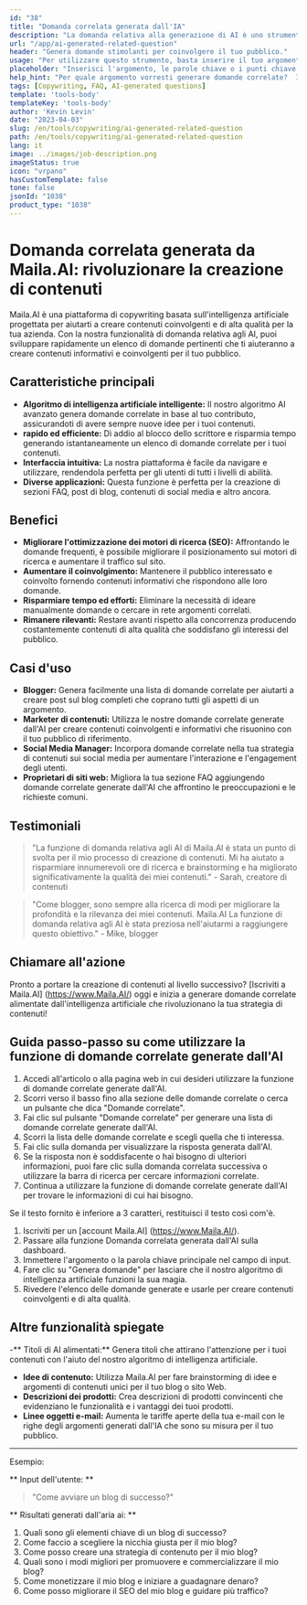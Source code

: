 ```yaml
---
id: "38"
title: "Domanda correlata generata dall'IA"
description: "La domanda relativa alla generazione di AI è uno strumento che utilizza l'intelligenza artificiale per creare domande automaticamente pertinenti e coinvolgenti basate su un determinato argomento o parole chiave.  Questo strumento è perfetto per generare sezioni FAQ, forum di discussione, contenuti sui social media e altro, assicurandoti di affrontare le preoccupazioni più importanti del tuo pubblico di destinazione."
url: "/app/ai-generated-related-question"
header: "Genera domande stimolanti per coinvolgere il tuo pubblico."
usage: "Per utilizzare questo strumento, basta inserire il tuo argomento desiderato, le parole chiave o i punti chiave. La nostra intelligenza artificiale genererà quindi un insieme di domande ben strutturate, pertinenti e coinvolgenti in base al tuo input. Se la lunghezza del testo inserito è inferiore a 3 caratteri, il testo verrà restituito così com'è."
placeholder: "Inserisci l'argomento, le parole chiave o i punti chiave desiderati, ad esempio: \ n \ ntopic: social media marketing \ nkeywords: Facebook, Instagram, Twitter, LinkedIn \ n \ n"
help_hint: "Per quale argomento vorresti generare domande correlate?  Inserisci alcune parole chiave relative all'argomento e creeremo un elenco di domande coinvolgenti in base al tuo input.  Si consiglia di fornire un focus o un aspetto specifico che si desidera che le domande affrontino."
tags: [Copywriting, FAQ, AI-generated questions]
template: 'tools-body'
templateKey: 'tools-body'
author: 'Kevin Levin'
date: "2023-04-03"
slug: /en/tools/copywriting/ai-generated-related-question
path: /en/tools/copywriting/ai-generated-related-question
lang: it
image: ../images/job-description.png
imageStatus: true
icon: "vrpano"
hasCustomTemplate: false
tone: false
jsonId: "1038"
product_type: "1038"
---
```

# Domanda correlata generata da Maila.AI: rivoluzionare la creazione di contenuti

Maila.AI è una piattaforma di copywriting basata sull'intelligenza artificiale progettata per aiutarti a creare contenuti coinvolgenti e di alta qualità per la tua azienda.  Con la nostra funzionalità di domanda relativa agli AI, puoi sviluppare rapidamente un elenco di domande pertinenti che ti aiuteranno a creare contenuti informativi e coinvolgenti per il tuo pubblico.

## Caratteristiche principali

- **Algoritmo di intelligenza artificiale intelligente:** Il nostro algoritmo AI avanzato genera domande correlate in base al tuo contributo, assicurandoti di avere sempre nuove idee per i tuoi contenuti.
 - **rapido ed efficiente:** Dì addio al blocco dello scrittore e risparmia tempo generando istantaneamente un elenco di domande correlate per i tuoi contenuti.
 - **Interfaccia intuitiva:** La nostra piattaforma è facile da navigare e utilizzare, rendendola perfetta per gli utenti di tutti i livelli di abilità.
 - **Diverse applicazioni:** Questa funzione è perfetta per la creazione di sezioni FAQ, post di blog, contenuti di social media e altro ancora.

## Benefici

- **Migliorare l'ottimizzazione dei motori di ricerca (SEO):** Affrontando le domande frequenti, è possibile migliorare il posizionamento sui motori di ricerca e aumentare il traffico sul sito.
- **Aumentare il coinvolgimento:** Mantenere il pubblico interessato e coinvolto fornendo contenuti informativi che rispondono alle loro domande.
- **Risparmiare tempo ed efforti:** Eliminare la necessità di ideare manualmente domande o cercare in rete argomenti correlati.
- **Rimanere rilevanti:** Restare avanti rispetto alla concorrenza producendo costantemente contenuti di alta qualità che soddisfano gli interessi del pubblico.

## Casi d'uso

- **Blogger:** Genera facilmente una lista di domande correlate per aiutarti a creare post sul blog completi che coprano tutti gli aspetti di un argomento.
- **Marketer di contenuti:** Utilizza le nostre domande correlate generate dall'AI per creare contenuti coinvolgenti e informativi che risuonino con il tuo pubblico di riferimento.
- **Social Media Manager:** Incorpora domande correlate nella tua strategia di contenuti sui social media per aumentare l'interazione e l'engagement degli utenti.
- **Proprietari di siti web:** Migliora la tua sezione FAQ aggiungendo domande correlate generate dall'AI che affrontino le preoccupazioni e le richieste comuni.

## Testimoniali

> "La funzione di domanda relativa agli AI di Maila.AI è stata un punto di svolta per il mio processo di creazione di contenuti. Mi ha aiutato a risparmiare innumerevoli ore di ricerca e brainstorming e ha migliorato significativamente la qualità dei miei contenuti."  - Sarah, creatore di contenuti

> "Come blogger, sono sempre alla ricerca di modi per migliorare la profondità e la rilevanza dei miei contenuti. Maila.AI La funzione di domanda relativa agli AI è stata preziosa nell'aiutarmi a raggiungere questo obiettivo."  - Mike, blogger

## Chiamare all'azione

Pronto a portare la creazione di contenuti al livello successivo?  [Iscriviti a Maila.AI] (https://www.Maila.AI/) oggi e inizia a generare domande correlate alimentate dall'intelligenza artificiale che rivoluzionano la tua strategia di contenuti!

## Guida passo-passo su come utilizzare la funzione di domande correlate generate dall'AI

1. Accedi all'articolo o alla pagina web in cui desideri utilizzare la funzione di domande correlate generate dall'AI.
2. Scorri verso il basso fino alla sezione delle domande correlate o cerca un pulsante che dica "Domande correlate".
3. Fai clic sul pulsante "Domande correlate" per generare una lista di domande correlate generate dall'AI.
4. Scorri la lista delle domande correlate e scegli quella che ti interessa.
5. Fai clic sulla domanda per visualizzare la risposta generata dall'AI.
6. Se la risposta non è soddisfacente o hai bisogno di ulteriori informazioni, puoi fare clic sulla domanda correlata successiva o utilizzare la barra di ricerca per cercare informazioni correlate.
7. Continua a utilizzare la funzione di domande correlate generate dall'AI per trovare le informazioni di cui hai bisogno. 

Se il testo fornito è inferiore a 3 caratteri, restituisci il testo così com'è.

1. Iscriviti per un [account Maila.AI] (https://www.Maila.AI/).
 2. Passare alla funzione Domanda correlata generata dall'AI sulla dashboard.
 3. Immettere l'argomento o la parola chiave principale nel campo di input.
 4. Fare clic su "Genera domande" per lasciare che il nostro algoritmo di intelligenza artificiale funzioni la sua magia.
 5. Rivedere l'elenco delle domande generate e usarle per creare contenuti coinvolgenti e di alta qualità.

## Altre funzionalità spiegate

-** Titoli di AI alimentati:** Genera titoli che attirano l'attenzione per i tuoi contenuti con l'aiuto del nostro algoritmo di intelligenza artificiale.
 - **Idee di contenuto:** Utilizza Maila.AI per fare brainstorming di idee e argomenti di contenuti unici per il tuo blog o sito Web.
 - **Descrizioni dei prodotti:** Crea descrizioni di prodotti convincenti che evidenziano le funzionalità e i vantaggi dei tuoi prodotti.
 - **Linee oggetti e-mail:** Aumenta le tariffe aperte della tua e-mail con le righe degli argomenti generati dall'IA che sono su misura per il tuo pubblico.

---

Esempio:

** Input dell'utente: **
 > "Come avviare un blog di successo?"

** Risultati generati dall'aria ai: **
 1. Quali sono gli elementi chiave di un blog di successo?
 2. Come faccio a scegliere la nicchia giusta per il mio blog?
 3. Come posso creare una strategia di contenuto per il mio blog?
 4. Quali sono i modi migliori per promuovere e commercializzare il mio blog?
 5. Come monetizzare il mio blog e iniziare a guadagnare denaro?
 6. Come posso migliorare il SEO del mio blog e guidare più traffico?
